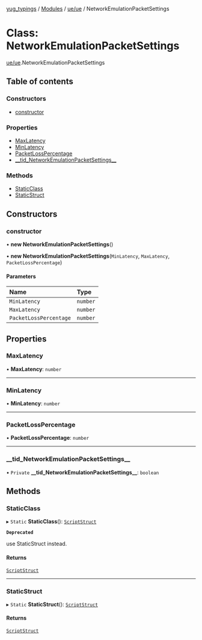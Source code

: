 [yug_typings](../README.md) / [Modules](../modules.md) / [ue/ue](../modules/ue_ue.md) / NetworkEmulationPacketSettings

# Class: NetworkEmulationPacketSettings

[ue/ue](../modules/ue_ue.md).NetworkEmulationPacketSettings

## Table of contents

### Constructors

- [constructor](ue_ue.NetworkEmulationPacketSettings.md#constructor)

### Properties

- [MaxLatency](ue_ue.NetworkEmulationPacketSettings.md#maxlatency)
- [MinLatency](ue_ue.NetworkEmulationPacketSettings.md#minlatency)
- [PacketLossPercentage](ue_ue.NetworkEmulationPacketSettings.md#packetlosspercentage)
- [\_\_tid\_NetworkEmulationPacketSettings\_\_](ue_ue.NetworkEmulationPacketSettings.md#__tid_networkemulationpacketsettings__)

### Methods

- [StaticClass](ue_ue.NetworkEmulationPacketSettings.md#staticclass)
- [StaticStruct](ue_ue.NetworkEmulationPacketSettings.md#staticstruct)

## Constructors

### constructor

• **new NetworkEmulationPacketSettings**()

• **new NetworkEmulationPacketSettings**(`MinLatency`, `MaxLatency`, `PacketLossPercentage`)

#### Parameters

| Name | Type |
| :------ | :------ |
| `MinLatency` | `number` |
| `MaxLatency` | `number` |
| `PacketLossPercentage` | `number` |

## Properties

### MaxLatency

• **MaxLatency**: `number`

___

### MinLatency

• **MinLatency**: `number`

___

### PacketLossPercentage

• **PacketLossPercentage**: `number`

___

### \_\_tid\_NetworkEmulationPacketSettings\_\_

• `Private` **\_\_tid\_NetworkEmulationPacketSettings\_\_**: `boolean`

## Methods

### StaticClass

▸ `Static` **StaticClass**(): [`ScriptStruct`](ue_ue.ScriptStruct.md)

**`Deprecated`**

use StaticStruct instead.

#### Returns

[`ScriptStruct`](ue_ue.ScriptStruct.md)

___

### StaticStruct

▸ `Static` **StaticStruct**(): [`ScriptStruct`](ue_ue.ScriptStruct.md)

#### Returns

[`ScriptStruct`](ue_ue.ScriptStruct.md)
